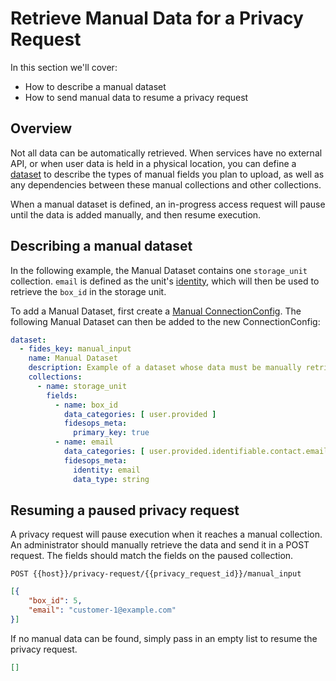 # Retrieve Manual Data for a Privacy Request

In this section we'll cover:

- How to describe a manual dataset
- How to send manual data to resume a privacy request

## Overview

Not all data can be automatically retrieved. When services have no external API, or when user data is held in a physical location, you can define a [dataset](datasets.md) to describe the types of manual fields you plan to upload, as well as any dependencies between these manual collections and other collections. 

When a manual dataset is defined, an in-progress access request will pause until the data is added manually, and then resume execution.

## Describing a manual dataset

In the following example, the Manual Dataset contains one `storage_unit` collection.  `email` is 
defined as the unit's [identity](datasets.md#field-members), which will then be used to retrieve the `box_id` in the storage unit.

To add a Manual Dataset, first create a [Manual ConnectionConfig](database_connectors.md#example-6-manual-connectionconfig). The following Manual Dataset can then be added to the new ConnectionConfig:

```yaml
dataset:
  - fides_key: manual_input
    name: Manual Dataset
    description: Example of a dataset whose data must be manually retrieved
    collections:
      - name: storage_unit
        fields:
          - name: box_id
            data_categories: [ user.provided ]
            fidesops_meta:
              primary_key: true
          - name: email
            data_categories: [ user.provided.identifiable.contact.email ]
            fidesops_meta:
              identity: email
              data_type: string
```

## Resuming a paused privacy request

A privacy request will pause execution when it reaches a manual collection.  An administrator
should manually retrieve the data and send it in a POST request.  The fields 
should match the fields on the paused collection.  

`POST {{host}}/privacy-request/{{privacy_request_id}}/manual_input`

```json
[{
    "box_id": 5,
    "email": "customer-1@example.com"
}]
```

If no manual data can be found, simply pass in an empty list to resume the privacy request.

```json
[]
```